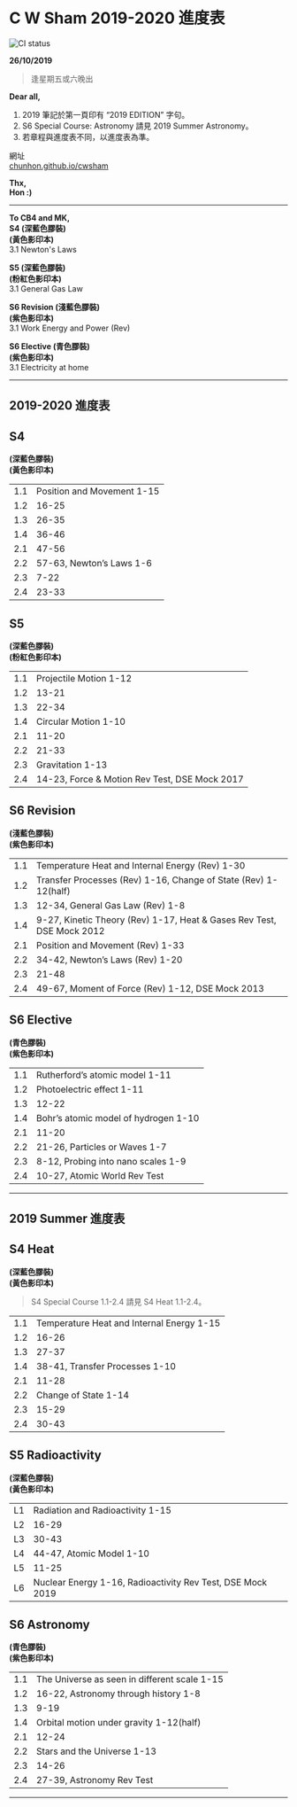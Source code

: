 # C W Sham 2019-2020 進度表 
![CI status](https://img.shields.io/badge/CWSHAM%20-Physics-00b2b4.svg)

**26/10/2019**
> 逢星期五或六晚出

**Dear all,**

1. 2019 筆記於第一頁印有 “2019 EDITION” 字句。  
2. S6 Special Course: Astronomy 請見 2019 Summer Astronomy。  
3. 若章程與進度表不同，以進度表為準。  

網址 <br>
[chunhon.github.io/cwsham](chunhon.github.io/cwsham)

**Thx,** <br>
**Hon :)**

***

**To CB4 and MK,**  
**S4 (深藍色膠裝)**  
**(黃色影印本)**  
3.1 Newton's Laws

**S5 (深藍色膠裝)**  
**(粉紅色影印本)**  
3.1 General Gas Law

**S6 Revision (淺藍色膠裝)**  
**(紫色影印本)**  
3.1 Work Energy and Power (Rev)

**S6 Elective (青色膠裝)**  
**(紫色影印本)**  
3.1 Electricity at home

***

## 2019-2020 進度表

## S4
**(深藍色膠裝)** <br>
**(黃色影印本)** <br>

|||
|:-|:-|
|1.1|Position and Movement 1-15|
|1.2|16-25|
|1.3|26-35|
|1.4|36-46|
|2.1|47-56|
|2.2|57-63, Newton’s Laws 1-6|
|2.3|7-22|
|2.4|23-33|

## S5 
**(深藍色膠裝)** <br>
**(粉紅色影印本)** <br>

|||
|:-|:-|
|1.1|Projectile Motion 1-12|
|1.2|13-21|
|1.3|22-34|
|1.4|Circular Motion 1-10|
|2.1|11-20|
|2.2|21-33|
|2.3|Gravitation 1-13|
|2.4|14-23, Force & Motion Rev Test, DSE Mock 2017|

## S6 Revision 
**(淺藍色膠裝)** <br>
**(紫色影印本)** <br>

|||
|:-|:-|
|1.1|Temperature Heat and Internal Energy (Rev) 1-30|
|1.2|Transfer Processes (Rev) 1-16, Change of State (Rev) 1-12(half)|
|1.3|12-34, General Gas Law (Rev) 1-8|
|1.4|9-27, Kinetic Theory (Rev) 1-17, Heat & Gases Rev Test, DSE Mock 2012|
|2.1|Position and Movement (Rev) 1-33|
|2.2|34-42, Newton’s Laws (Rev) 1-20|
|2.3|21-48|
|2.4|49-67, Moment of Force (Rev) 1-12, DSE Mock 2013|

## S6 Elective 
**(青色膠裝)** <br>
**(紫色影印本)** <br>

|||
|:-|:-|
|1.1|Rutherford’s atomic model 1-11|
|1.2|Photoelectric effect 1-11|
|1.3|12-22|
|1.4|Bohr’s atomic model of hydrogen 1-10|
|2.1|11-20|
|2.2|21-26, Particles or Waves 1-7|
|2.3|8-12, Probing into nano scales 1-9|
|2.4|10-27, Atomic World Rev Test|

***

## 2019 Summer 進度表

## S4 Heat 
**(深藍色膠裝)** <br>
**(黃色影印本)** <br>
> S4 Special Course 1.1-2.4 請見 S4 Heat 1.1-2.4。

|||
|:-|:-|
|1.1|Temperature Heat and Internal Energy 1-15|
|1.2|16-26|
|1.3|27-37|
|1.4|38-41, Transfer Processes 1-10|
|2.1|11-28|
|2.2|Change of State 1-14|
|2.3|15-29|
|2.4|30-43|

## S5 Radioactivity 
**(深藍色膠裝)** <br>
**(黃色影印本)** <br>

|||
|:-|:-|
|L1|Radiation and Radioactivity 1-15|
|L2|16-29|
|L3|30-43|
|L4|44-47, Atomic Model 1-10|
|L5|11-25|
|L6|Nuclear Energy 1-16, Radioactivity Rev Test, DSE Mock 2019|

## S6 Astronomy 
**(青色膠裝)**  
**(紫色影印本)**  

|||
|:-|:-|
|1.1|The Universe as seen in different scale 1-15|
|1.2|16-22, Astronomy through history 1-8|
|1.3|9-19|
|1.4|Orbital motion under gravity 1-12(half)|
|2.1|12-24|
|2.2|Stars and the Universe 1-13|
|2.3|14-26|
|2.4|27-39, Astronomy Rev Test|

***




